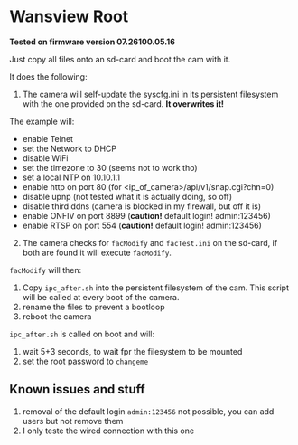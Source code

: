 # Wansview Root

**Tested on firmware version 07.26100.05.16**

Just copy all files onto an sd-card and boot the cam with it.

It does the following:

1. The camera will self-update the syscfg.ini in its persistent filesystem with the one provided on the sd-card. **It overwrites it!**

The example will: 
- enable Telnet
- set the Network to DHCP
- disable WiFi
- set the timezone to 30 (seems not to work tho)
- set a local NTP on 10.10.1.1
- enable http on port 80 (for <ip_of_camera>/api/v1/snap.cgi?chn=0)
- disable upnp (not tested what it is actually doing, so off)
- disable third ddns (camera is blocked in my firewall, but off it is)
- enable ONFIV on port 8899 (**caution!** default login! admin:123456)
- enable RTSP on port 554 (**caution!** default login! admin:123456)


2. The camera checks for `facModify` and `facTest.ini` on the sd-card, if both are found it will execute `facModify`.

`facModify` will then:

1. Copy `ipc_after.sh` into the persistent filesystem of the cam. This script will be called at every boot of the camera.
2. rename the files to prevent a bootloop
3. reboot the camera

`ipc_after.sh` is called on boot and will:

1. wait 5+3 seconds, to wait fpr the filesystem to be mounted
2. set the root password to `changeme`

## Known issues and stuff

1. removal of the default login `admin:123456` not possible, you can add users but not remove them
2. I only teste the wired connection with this one
